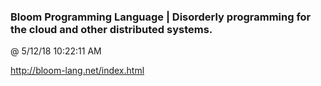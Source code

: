 ﻿

### Bloom Programming Language | Disorderly programming for the cloud and other distributed systems.
@ 5/12/18 10:22:11 AM

http://bloom-lang.net/index.html

